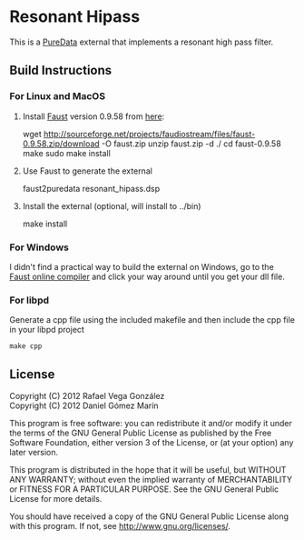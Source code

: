 Resonant Hipass
===============

This is a [PureData](http://puredata.info) external that implements a resonant high pass filter.

Build Instructions
------------------

### For Linux and MacOS

1. Install [Faust](http://faust.grame.fr/) version 0.9.58 from [here](http://sourceforge.net/projects/faudiostream/files/faust-0.9.58.zip/download):

    wget http://sourceforge.net/projects/faudiostream/files/faust-0.9.58.zip/download -O faust.zip
    unzip faust.zip -d ./
    cd faust-0.9.58
    make 
    sudo make install

2. Use Faust to generate the external

    faust2puredata resonant_hipass.dsp

3. Install the external (optional, will install to ../bin)

    make install

### For Windows

I didn't find a practical way to build the external on Windows, go to the [Faust online compiler](http://faust.grame.fr/compiler/) and click your way around until you get your dll file.

### For libpd

Generate a cpp file using the included makefile and then include the cpp file in your libpd project

    make cpp

License
-------

Copyright (C) 2012 Rafael Vega González  
Copyright (C) 2012 Daniel Gómez Marín  

This program is free software: you can redistribute it and/or modify
it under the terms of the GNU General Public License as published by
the Free Software Foundation, either version 3 of the License, or
(at your option) any later version.

This program is distributed in the hope that it will be useful,
but WITHOUT ANY WARRANTY; without even the implied warranty of
MERCHANTABILITY or FITNESS FOR A PARTICULAR PURPOSE.  See the
GNU General Public License for more details.

You should have received a copy of the GNU General Public License
along with this program.  If not, see <http://www.gnu.org/licenses/>.
